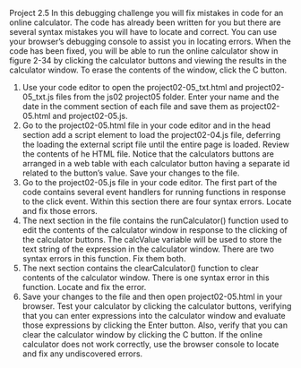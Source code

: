 Project 2.5 
	In this debugging challenge you will fix mistakes in code for an online calculator. The code has already been written for you but there are several syntax mistakes you will have to locate and correct. You can use your browser’s debugging console to assist you in locating errors. When the code has been fixed, you will be able to run the online calculator show in figure 2-34 by clicking the calculator buttons and viewing the results in the calculator window. To erase the contents of the window, click the C button. 
 
1. Use your code editor to open the project02-05_txt.html and project02-05_txt.js files from the js02 project05 folder. Enter your name and the date in the comment section of each file and save them as project02-05.html and project02-05.js.
2. Go to the project02-05.html file in your code editor and in the head section add a script element to load the project02-04.js file, deferring the loading the external script file until the entire page is loaded. Review the contents of he HTML file. Notice that the calculators buttons are arranged in a web table with each calculator button having a separate id related to the button’s value. Save your changes to the file. 
3. Go to the project02-05.js file in your code editor. The first part of the code contains several event handlers for running functions in response to the click event. Within this section there are four syntax errors. Locate and fix those errors. 
4. The next section in the file contains the runCalculator() function used to edit the contents of the calculator window in response to the clicking of the calculator buttons. The calcValue variable will be used to store the text string of the expression in the calculator window. There are two syntax errors in this function. Fix them both.
5. The next section contains the clearCalculator() function to clear contents of the calculator window. There is one syntax error in this function. Locate and fix the error. 
6. Save your changes to the file and then open project02-05.html in your browser. Test your calculator by clicking the calculator buttons, verifying that you can enter expressions into the calculator window and evaluate those expressions by clicking the Enter button. Also, verify that you can clear the calculator window by clicking the C button. If the online calculator does not work correctly, use the browser console to locate and fix any undiscovered errors. 

